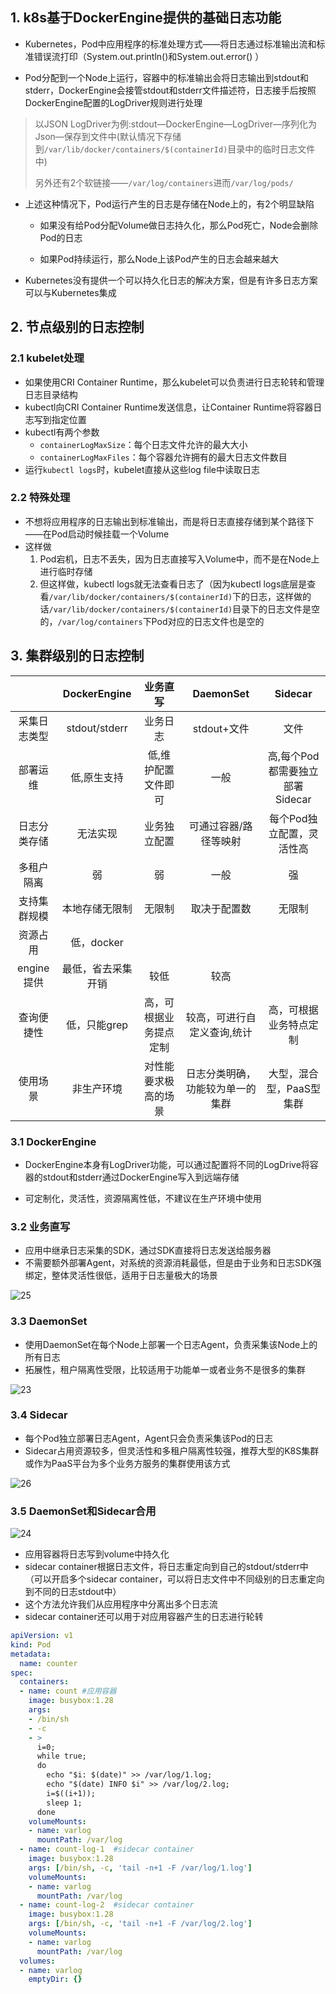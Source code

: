 ## 1. k8s基于DockerEngine提供的基础日志功能

* Kubernetes，Pod中应用程序的标准处理方式——将日志通过标准输出流和标准错误流打印（System.out.println()和System.out.error() ）

* Pod分配到一个Node上运行，容器中的标准输出会将日志输出到stdout和stderr，DockerEngine会接管stdout和stderr文件描述符，日志接手后按照DockerEngine配置的LogDriver规则进行处理

>以JSON LogDriver为例:stdout—DockerEngine—LogDriver—序列化为Json—保存到文件中(默认情况下存储到`/var/lib/docker/containers/$(containerId)`目录中的临时日志文件中)
>
>另外还有2个软链接——`/var/log/containers`进而`/var/log/pods/`

* 上述这种情况下，Pod运行产生的日志是存储在Node上的，有2个明显缺陷

  * 如果没有给Pod分配Volume做日志持久化，那么Pod死亡，Node会删除Pod的日志

  * 如果Pod持续运行，那么Node上该Pod产生的日志会越来越大

* Kubernetes没有提供一个可以持久化日志的解决方案，但是有许多日志方案可以与Kubernetes集成



## 2. 节点级别的日志控制

### 2.1 kubelet处理

* 如果使用CRI Container Runtime，那么kubelet可以负责进行日志轮转和管理日志目录结构
* kubectl向CRI Container Runtime发送信息，让Container Runtime将容器日志写到指定位置
* kubectl有两个参数
  * `containerLogMaxSize`：每个日志文件允许的最大大小
  * `containerLogMaxFiles`：每个容器允许拥有的最大日志文件数目
* 运行`kubectl logs`时，kubelet直接从这些log file中读取日志



### 2.2 特殊处理

* 不想将应用程序的日志输出到标准输出，而是将日志直接存储到某个路径下——在Pod启动时候挂载一个Volume
* 这样做
  1. Pod宕机，日志不丢失，因为日志直接写入Volume中，而不是在Node上进行临时存储
  2. 但这样做，kubectl logs就无法查看日志了（因为kubectl logs底层是查看`/var/lib/docker/containers/$(containerId)`下的日志，这样做的话`/var/lib/docker/containers/$(containerId)`目录下的日志文件是空的，`/var/log/containers`下Pod对应的日志文件也是空的



## 3. 集群级别的日志控制

|              |    DockerEngine    |        业务直写        |            DaemonSet             |             Sidecar             |
| :----------: | :----------------: | :--------------------: | :------------------------------: | :-----------------------------: |
| 采集日志类型 |   stdout/stderr    |        业务日志        |           stdout+文件            |              文件               |
|   部署运维   |    低,原生支持     |  低,维护配置文件即可   |               一般               | 高,每个Pod都需要独立部署Sidecar |
| 日志分类存储 |      无法实现      |      业务独立配置      |      可通过容器/路径等映射       |    每个Pod独立配置，灵活性高    |
|  多租户隔离  |         弱         |           弱           |               一般               |               强                |
| 支持集群规模 |   本地存储无限制   |         无限制         |           取决于配置数           |             无限制              |
|   资源占用   |     低，docker     |                        |                                  |                                 |
|  engine提供  | 最低，省去采集开销 |          较低          |               较高               |                                 |
|  查询便捷性  |    低，只能grep    | 高，可根据业务提点定制 |   较高，可进行自定义查询,统计    |     高，可根据业务特点定制      |
|   使用场景   |     非生产环境     |  对性能要求极高的场景  | 日志分类明确，功能较为单一的集群 |    大型，混合型，PaaS型集群     |



### 3.1 DockerEngine

* DockerEngine本身有LogDriver功能，可以通过配置将不同的LogDrive将容器的stdout和stderr通过DockerEngine写入到远端存储

* 可定制化，灵活性，资源隔离性低，不建议在生产环境中使用



### 3.2 业务直写

* 应用中继承日志采集的SDK，通过SDK直接将日志发送给服务器
* 不需要额外部署Agent，对系统的资源消耗最低，但是由于业务和日志SDK强绑定，整体灵活性很低，适用于日志量极大的场景

![25](p/25.png)

### 3.3 DaemonSet

* 使用DaemonSet在每个Node上部署一个日志Agent，负责采集该Node上的所有日志
* 拓展性，租户隔离性受限，比较适用于功能单一或者业务不是很多的集群

![23](p/23.png)

### 3.4 Sidecar

* 每个Pod独立部署日志Agent，Agent只会负责采集该Pod的日志
* Sidecar占用资源较多，但灵活性和多租户隔离性较强，推荐大型的K8S集群或作为PaaS平台为多个业务方服务的集群使用该方式

![26](p/26.png)



### 3.5 DaemonSet和Sidecar合用

![24](p/24.png)

* 应用容器将日志写到volume中持久化
* sidecar container根据日志文件，将日志重定向到自己的stdout/stderr中（可以开启多个sidecar container，可以将日志文件中不同级别的日志重定向到不同的日志stdout中）
* 这个方法允许我们从应用程序中分离出多个日志流
* sidecar container还可以用于对应用容器产生的日志进行轮转

```yaml
apiVersion: v1
kind: Pod
metadata:
  name: counter
spec:
  containers:
  - name: count #应用容器
    image: busybox:1.28
    args:
    - /bin/sh
    - -c
    - >
      i=0;
      while true;
      do
        echo "$i: $(date)" >> /var/log/1.log;
        echo "$(date) INFO $i" >> /var/log/2.log;
        i=$((i+1));
        sleep 1;
      done      
    volumeMounts:
    - name: varlog
      mountPath: /var/log
  - name: count-log-1  #sidecar container
    image: busybox:1.28
    args: [/bin/sh, -c, 'tail -n+1 -F /var/log/1.log']
    volumeMounts:
    - name: varlog
      mountPath: /var/log
  - name: count-log-2  #sidecar container
    image: busybox:1.28
    args: [/bin/sh, -c, 'tail -n+1 -F /var/log/2.log']
    volumeMounts:
    - name: varlog
      mountPath: /var/log
  volumes:
  - name: varlog
    emptyDir: {}
```

